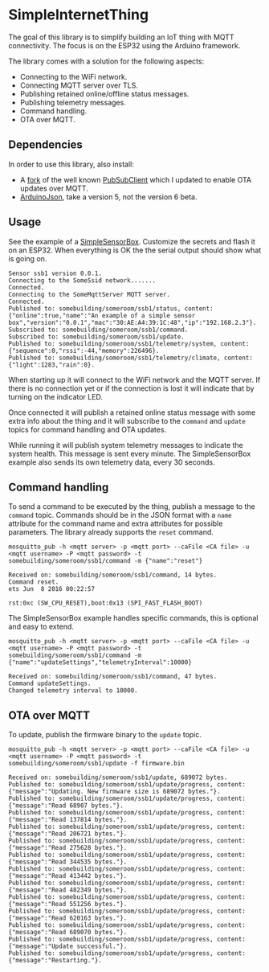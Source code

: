 # SimpleInternetThing
The goal of this library is to simplify building an IoT thing with MQTT connectivity. The focus is on the ESP32 using the Arduino framework. 

The library comes with a solution for the following aspects:
- Connecting to the WiFi network.
- Connecting MQTT server over TLS.
- Publishing retained online/offline status messages.
- Publishing telemetry messages.
- Command handling.
- OTA over MQTT.

## Dependencies
In order to use this library, also install:
 - A [fork](https://github.com/rovale/pubsubclient) of the well known [PubSubClient](https://github.com/knolleary/pubsubclient) which I updated to enable OTA updates over MQTT.
 - [ArduinoJson](https://github.com/bblanchon/ArduinoJson), take a version 5, not the version 6 beta.

## Usage
See the example of a [SimpleSensorBox](./examples/SimpleSensorBox/SimpleSensorBox.cpp). Customize the secrets and flash it on an ESP32. When everything is OK the the serial output should show what is going on.

```
Sensor ssb1 version 0.0.1.
Connecting to the SomeSsid network.......
Connected.
Connecting to the SomeMqttServer MQTT server.
Connected.
Published to: somebuilding/someroom/ssb1/status, content: {"online":true,"name":"An example of a simple sensor box","version":"0.0.1","mac":"30:AE:A4:39:1C:48","ip":"192.168.2.3"}.
Subscribed to: somebuilding/someroom/ssb1/command.
Subscribed to: somebuilding/someroom/ssb1/update.
Published to: somebuilding/someroom/ssb1/telemetry/system, content: {"sequence":0,"rssi":-44,"memory":226496}.
Published to: somebuilding/someroom/ssb1/telemetry/climate, content: {"light":1283,"rain":0}.
```
When starting up it will connect to the WiFi network and the MQTT server. If there is no connection yet or if the connection is lost it will indicate that by turning on the indicator LED.

Once connected it will publish a retained online status message with some extra info about the thing and it will subscribe to the `command` and `update` topics for command handling and OTA updates.

While running it will publish system telemetry messages to indicate the system health. This message is sent every minute. The SimpleSensorBox example also sends its own telemetry data, every 30 seconds.

## Command handling
To send a command to be executed by the thing, publish a message to the `command` topic. Commands should be in the JSON format with a `name` attribute for the command name and extra attributes for possible parameters. The library already supports the `reset` command. 
```
mosquitto_pub -h <mqtt server> -p <mqtt port> --caFile <CA file> -u <mqtt username> -P <mqtt password> -t somebuilding/someroom/ssb1/command -m {"name":"reset"}
```
```
Received on: somebuilding/someroom/ssb1/command, 14 bytes.
Command reset.
ets Jun  8 2016 00:22:57

rst:0xc (SW_CPU_RESET),boot:0x13 (SPI_FAST_FLASH_BOOT)
```

The SimpleSensorBox example handles specific commands, this is optional and easy to extend.
```
mosquitto_pub -h <mqtt server> -p <mqtt port> --caFile <CA file> -u <mqtt username> -P <mqtt password> -t somebuilding/someroom/ssb1/command -m {"name":"updateSettings","telemetryInterval":10000}
```
```
Received on: somebuilding/someroom/ssb1/command, 47 bytes.
Command updateSettings.
Changed telemetry interval to 10000.
```

## OTA over MQTT
To update, publish the firmware binary to the `update` topic. 

```
mosquitto_pub -h <mqtt server> -p <mqtt port> --caFile <CA file> -u <mqtt username> -P <mqtt password> -t somebuilding/someroom/ssb1/update -f firmware.bin
```

```
Received on: somebuilding/someroom/ssb1/update, 689072 bytes.
Published to: somebuilding/someroom/ssb1/update/progress, content: {"message":"Updating. New firmware size is 689072 bytes."}.
Published to: somebuilding/someroom/ssb1/update/progress, content: {"message":"Read 68907 bytes."}.
Published to: somebuilding/someroom/ssb1/update/progress, content: {"message":"Read 137814 bytes."}.
Published to: somebuilding/someroom/ssb1/update/progress, content: {"message":"Read 206721 bytes."}.
Published to: somebuilding/someroom/ssb1/update/progress, content: {"message":"Read 275628 bytes."}.
Published to: somebuilding/someroom/ssb1/update/progress, content: {"message":"Read 344535 bytes."}.
Published to: somebuilding/someroom/ssb1/update/progress, content: {"message":"Read 413442 bytes."}.
Published to: somebuilding/someroom/ssb1/update/progress, content: {"message":"Read 482349 bytes."}.
Published to: somebuilding/someroom/ssb1/update/progress, content: {"message":"Read 551256 bytes."}.
Published to: somebuilding/someroom/ssb1/update/progress, content: {"message":"Read 620163 bytes."}.
Published to: somebuilding/someroom/ssb1/update/progress, content: {"message":"Read 689070 bytes."}.
Published to: somebuilding/someroom/ssb1/update/progress, content: {"message":"Update successful."}.
Published to: somebuilding/someroom/ssb1/update/progress, content: {"message":"Restarting."}.
```
